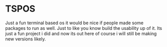 # TSPOS
Just a fun terminal based os it would be nice if people made some packages to run as well. Just to like you know build the usability up of it. Its just a fun project i did and now its out here of course i will still be making new versions likely.

